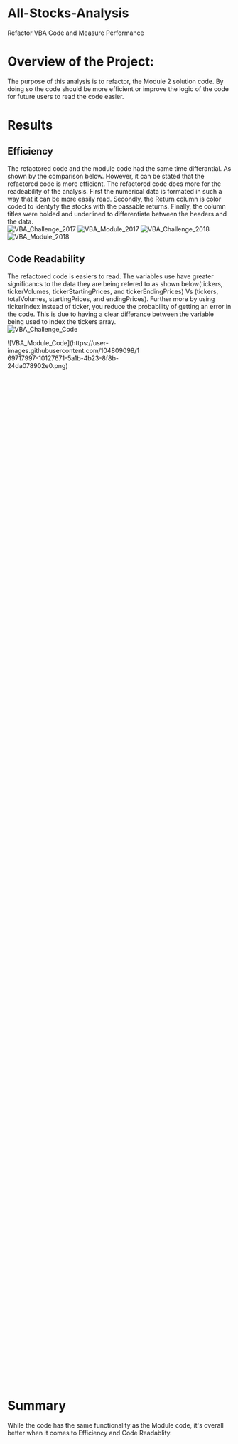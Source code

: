 # All-Stocks-Analysis
Refactor VBA Code and Measure Performance

# Overview of the Project:

The purpose of this analysis is to refactor, the Module 2 solution code. By doing so the code should be more efficient or improve the logic of the code for future users  to read the code easier. 

# Results

## Efficiency
The refactored code and the module code had the same time differantial. As shown by the comparison below. However, it can be stated that the refactored code is more efficient. The refactored code does more for the readeability of the analysis. First the numerical data is formated in such a way that it can be more easily read. Secondly, the Return column is color coded to identyfy the stocks with the passable returns. Finally, the column titles were bolded and underlined to differentiate between the headers and the data.      
![VBA_Challenge_2017](https://user-images.githubusercontent.com/104809098/169717268-aaf494dd-5d47-4e87-822c-f09bf0cec12b.pngwidth) ![VBA_Module_2017](https://user-images.githubusercontent.com/104809098/169717280-336da3f3-aa6d-4e78-9c3c-2b891ab05286.png)
![VBA_Challenge_2018](https://user-images.githubusercontent.com/104809098/169717294-e525e570-3f6f-447b-ba13-06f3e5604768.png) ![VBA_Module_2018](https://user-images.githubusercontent.com/104809098/169717297-cf0b3ae4-308c-4fc7-8737-ddb0941fb274.png)

## Code Readability
The refactored code is easiers to read. The variables use have greater significancs to the data they are being refered to as shown below(tickers, tickerVolumes, tickerStartingPrices, and tickerEndingPrices) Vs (tickers, totalVolumes, startingPrices, and endingPrices).  Further more by using tickerIndex instead of ticker, you reduce the probability of getting an error in the code. This is due to having a clear differance between the variable being used to index the tickers array.  
![VBA_Challenge_Code](https://user-images.githubusercontent.com/104809098/169717993-27cac0fa-62b9-4d52-8885-b00b924d9dd7.png)
<div style="width: 60%; height: 60%">
![VBA_Module_Code](https://user-images.githubusercontent.com/104809098/169717997-10127671-5a1b-4b23-8f8b-24da078902e0.png)
 </div> 

# Summary
While the code has the same functionality as the Module code, it's overall better when it comes to Efficiency and Code Readablity.  
